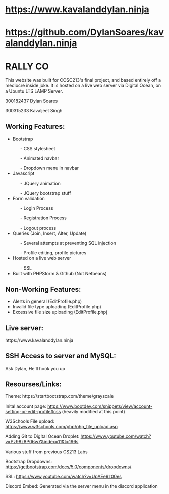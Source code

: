 # https://www.kavalanddylan.ninja
# https://github.com/DylanSoares/kavalanddylan.ninja

<h1>RALLY CO</h1>
This website was built for COSC213's final project, and based entirely off a mediocre inside joke.
It is hosted on a live web server via Digital Ocean, on a Ubuntu LTS LAMP Server.

300182437 Dylan Soares

300315233 Kavaljeet Singh

<h2>Working Features:</h2>
<ul>
<li>Bootstrap</li>
<ol>- CSS stylesheet</ol>
<ol>- Animated navbar</ol>
<ol>- Dropdown menu in navbar</ol>
<li>Javascript</li>
<ol>- JQuery animation</ol>
<ol>- JQuery bootstrap stuff</ol>
<li>Form validation</li>
<ol>- Login Process</ol>
<ol>- Registration Process</ol>
<ol>- Logout process</ol>
<li>Queries (Join, Insert, Alter, Update)</li>
<ol>- Several attempts at preventing SQL injection</ol>
<ol>- Profile editing, profile pictures</ol>
<li>Hosted on a live web server</li>
<ol>- SSL</ol>
<li>Built with PHPStorm & Github (Not Netbeans)</li>
</ul>

<h2>Non-Working Features:</h2>
<ul>
<li>Alerts in general (EditProfile.php)</li>
<li>Invalid file type uploading (EditProfile.php)</li>
<li>Excessive file size uploading (EditProfile.php)</li>
</ul>

<h2>Live server:</h2>
https://www.kavalanddylan.ninja

<h2>SSH Access to server and MySQL:</h2>
Ask Dylan, He'll hook you up

<h2>Resourses/Links:</h2>
Theme: https://startbootstrap.com/theme/grayscale


Inital account page: https://www.bootdey.com/snippets/view/account-setting-or-edit-profile#css
(heavily modified at this point)

W3Schools File upload: https://www.w3schools.com/php/php_file_upload.asp

Adding Git to Digital Ocean Droplet: https://www.youtube.com/watch?v=Pz98z8P06wY&index=11&t=196s

Various stuff from previous CS213 Labs

Bootstrap Dropdowns: https://getbootstrap.com/docs/5.0/components/dropdowns/

SSL: https://www.youtube.com/watch?v=UpAEe9z00es

Discord Embed: Generated via the server menu in the discord application
